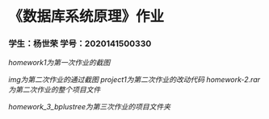 # 《数据库系统原理》作业

### 学生：杨世荣 学号：2020141500330

*homework1为第一次作业的截图*   

 
*img为第二次作业的通过截图 project1为第二次作业的改动代码 homework-2.rar为第二次作业的整个项目文件*   

*homework_3_bplustree为第三次作业的项目文件夹*
